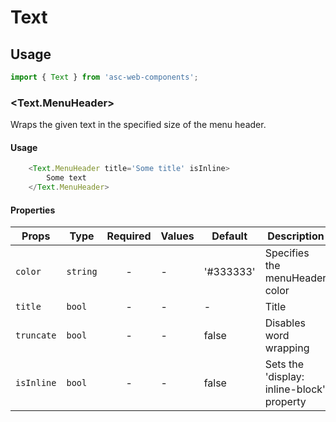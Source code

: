 # Text

## Usage

```js
import { Text } from 'asc-web-components';
```

### <Text.MenuHeader>

Wraps the given text in the specified size of the menu header.

#### Usage

```js
    <Text.MenuHeader title='Some title' isInline>
        Some text
    </Text.MenuHeader>
```

#### Properties

| Props              | Type     | Required | Values                      | Default   | Description                                                                                                                                      |
| ------------------ | -------- | :------: | --------------------------- | --------- | -------------------------------------------------------------------------------------------------------------------------------------------------------------- |
| `color`            | `string` |    -     | -                     | '#333333' | Specifies the menuHeader color                      |
| `title`            | `bool`   |    -     | -                     | -         | Title                                               |
| `truncate`         | `bool`   |    -     | -                     | false     | Disables word wrapping                              |
| `isInline`         | `bool`   |    -     | -                     | false     | Sets the 'display: inline-block' property           |